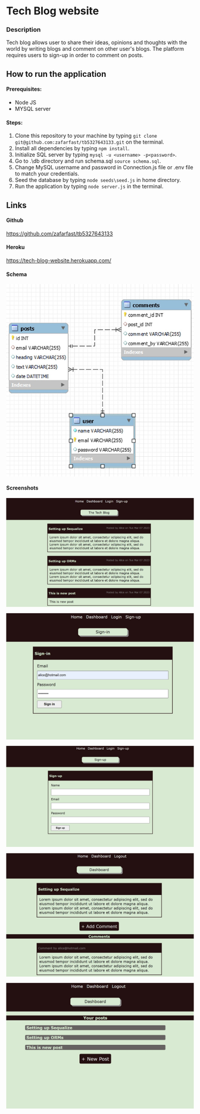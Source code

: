 # Tech Blog website

### Description

Tech blog allows user to share their ideas, opinions and thoughts with the world by writing blogs and comment on other user's blogs. The platform requires users to sign-up in order to comment on posts.

## How to run the application

#### Prerequisites:
- Node JS
- MYSQL server

#### Steps:

1) Clone this repository to your machine by typing `git clone git@github.com:zafarfast/tb5327643133.git` on the terminal.
2) Install all dependencies by typing `npm install`.
3) Initialize SQL server by typing `mysql -u <username> -p<password>`.
4) Go to .\db directory and run schema.sql `source schema.sql`.
5) Change MySQL username and password in Connection.js file or .env file to match your credentials.
6) Seed the database by typing `node seeds\seed.js` in home directory.
7) Run the application by typing `node server.js` in the terminal.

## Links
#### Github 
https://github.com/zafarfast/tb5327643133
#### Heroku 
https://tech-blog-website.herokuapp.com/

#### Schema

![Node](/assets/images/schema.jpg)

#### Screenshots

![Node](/assets/images/Screenshot_homepage.jpg)

![Node](/assets/images/Screenshot_signin.jpg)

![Node](/assets/images/Screenshot_signup.jpg)

![Node](/assets/images/Screenshot_addcomment.jpg)

![Node](/assets/images/Screenshot_dashboard.jpg)

